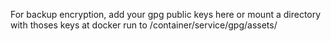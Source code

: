 For backup encryption, add your gpg public keys here or mount a directory with thoses keys at docker run to /container/service/gpg/assets/
